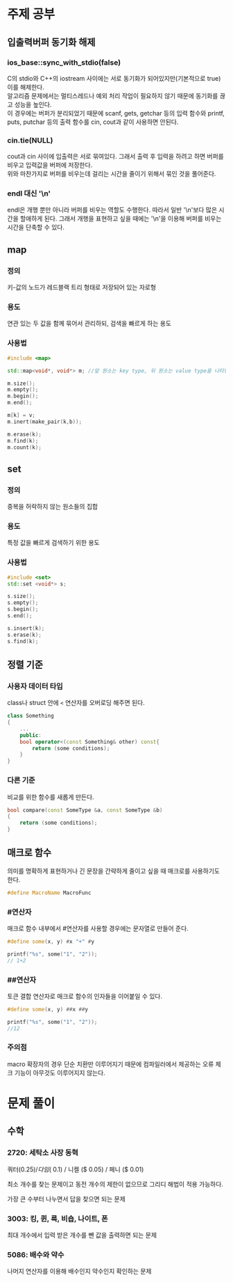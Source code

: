 # 주제 공부

## 입출력버퍼 동기화 해제
### ios_base::sync_with_stdio(false)

C의 stdio와 C++의 iostream 사이에는 서로 동기화가 되어있지만(기본적으로 true) 이를 해제한다.   
알고리즘 문제에서는 멀티스레드나 예외 처리 작업이 필요하지 않기 때문에 동기화를 끊고 성능을 높인다.   
이 경우에는 버퍼가 분리되었기 때문에 scanf, gets, getchar 등의 입력 함수와 printf, puts, putchar 등의 출력 함수를 cin, cout과 같이 사용하면 안된다.

### cin.tie(NULL)
cout과 cin 사이에 입출력은 서로 묶여있다. 그래서 출력 후 입력을 하려고 하면 버퍼를 비우고 입력값을 버퍼에 저장한다.   
위와 마찬가지로 버퍼를 비우는데 걸리는 시간을 줄이기 위해서 묶인 것을 풀어준다.

### endl 대신 '\n'
endl은 개행 뿐만 아니라 버퍼를 비우는 역할도 수행한다. 따라서 일반 '\n'보다 많은 시간을 할애하게 된다. 그래서 개행을 표현하고 싶을 때에는 '\n'을 이용해 버퍼를 비우는 시간을 단축할 수 있다.

## map
### 정의
키-값의 노드가 레드블랙 트리 형태로 저장되어 있는 자로형

### 용도
연관 있는 두 값을 함께 묶어서 관리하되, 검색을 빠르게 하는 용도

### 사용법
```C++
#include <map>

std::map<void*, void*> m; //앞 원소는 key type, 뒤 원소는 value type을 나타낸다.

m.size();
m.empty();
m.begin();
m.end();

m[k] = v;
m.inert(make_pair(k,b));

m.erase(k);
m.find(k);
m.count(k);
```

## set
### 정의
중복을 허락하지 않는 원소들의 집합

### 용도
특정 값을 빠르게 검색하기 위한 용도

### 사용법
```C++
#include <set>
std::set <void*> s;

s.size();
s.empty();
s.begin();
s.end();

s.insert(k);
s.erase(k);
s.find(k);
```

## 정렬 기준
### 사용자 데이터 타입
class나 struct 안에 `<` 연산자를 오버로딩 해주면 된다.

```C++
class Something
{
    ...
    public:
    bool operator<(const Something& other) const{
        return (some conditions);
    }
}
```

### 다른 기준
비교를 위한 함수를 새롭게 만든다. 
```C++
bool compare(const SomeType &a, const SomeType &b)
{
    return (some conditions);
}
```

## 매크로 함수
의미를 명확하게 표현하거나 긴 문장을 간략하게 줄이고 싶을 때 매크로를 사용하기도 한다.
```C++
#define MacroName MacroFunc
```

### #연산자
매크로 함수 내부에서 #연산자를 사용할 경우에는 문자열로 만들어 준다.

```C++
#define some(x, y) #x "+" #y

printf("%s", some("1", "2"));
// 1+2
```

### ##연산자
토큰 결합 연산자로 매크로 함수의 인자들을 이어붙일 수 있다.

```C++
#define some(x, y) ##x ##y

printf("%s", some("1", "2"));
//12
```

### 주의점
macro 확장자의 경우 단순 치환만 이루어지기 때문에 컴파일러에서 제공하는 오류 체크 기능이 아무것도 이루어지지 않는다.

# 문제 풀이

## 수학

### 2720: 세탁소 사장 동혁
쿼터($0.25) /
다임 ($ 0.1) /
니켈 ($ 0.05) /
페니 ($ 0.01)

최소 개수를 찾는 문제이고 동전 개수의 제한이 없으므로 그리디 해법이 적용 가능하다.

가장 큰 수부터 나누면서 답을 찾으면 되는 문제

### 3003: 킹, 퀸, 룩, 비숍, 나이트, 폰
최대 개수에서 입력 받은 개수를 뺀 값을 출력하면 되는 문제

### 5086: 배수와 약수
나머지 연산자를 이용해 배수인지 약수인지 확인하는 문제
